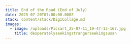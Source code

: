 ```yaml
---
title: End of the Road (End of July)
date: 2025-07-20T07:00:00.000Z
stack: content/stack/DigiCollage.md
images:
  - image: /uploads/Picsart_25-07-11_19-47-13-167.jpg
    title: desperatelyseekingstrangerseekingsusan
---
```



